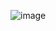 ![image](https://user-images.githubusercontent.com/101380525/164604120-34d9d445-bc8f-474c-8660-9956b7e53dd3.png)





